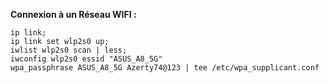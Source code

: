 **Connexion à un Réseau WIFI :**

```
ip link;
ip link set wlp2s0 up;
iwlist wlp2s0 scan | less;
iwconfig wlp2s0 essid "ASUS_A8_5G"
wpa_passphrase ASUS_A8_5G Azerty74@123 | tee /etc/wpa_supplicant.conf

```
